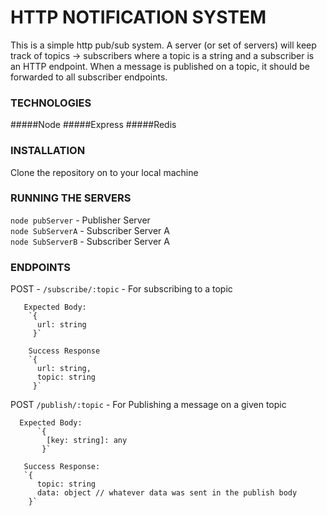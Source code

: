 # HTTP NOTIFICATION SYSTEM

This is a simple http pub/sub system. A server (or set of servers) will keep track of topics ->
subscribers where a topic is a string and a subscriber is an HTTP endpoint. When a message is published on a topic, it
should be forwarded to all subscriber endpoints. 

### TECHNOLOGIES
#####Node
#####Express
#####Redis

### INSTALLATION
Clone the repository on to your local machine
### RUNNING THE SERVERS
`node pubServer` - Publisher Server<br/> 
`node SubServerA` - Subscriber Server A<br/>
`node SubServerB` - Subscriber Server A<br/>
### ENDPOINTS
POST - `/subscribe/:topic` - For subscribing to a topic

       Expected Body:
        `{
          url: string
         }` 

        Success Response
        `{
          url: string,
          topic: string
         }`

POST `/publish/:topic`  - For Publishing a message on a given topic

      Expected Body:
          `{
            [key: string]: any
           }` 

       Success Response:
       `{
          topic: string
          data: object // whatever data was sent in the publish body
        }`
